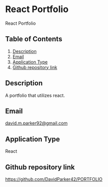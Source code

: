 # React Portfolio
  React Portfolio
  
  ## Table of Contents
  1. [Description](#description)
  2. [Email](#email)
  3. [Application Type](#application-type)
  4. [Github repository link](#github-repository-link)

  ## Description
A portfolio that utilizes react.

 

  ## Email
  david.m.parker92@gmail.com



  ## Application Type
  React

  ## Github repository link
  https://github.com/DavidParker42/PORTFOLIO
